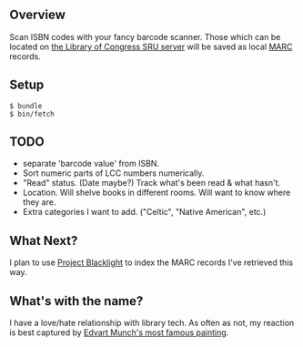 ## Overview

Scan ISBN codes with your fancy barcode scanner. Those which can be located
on [the Library of Congress SRU server](http://www.loc.gov/standards/sru/misc/simple.html)
will be saved as local [MARC](http://www.loc.gov/marc/faq.html#definition) records.

## Setup

```
$ bundle
$ bin/fetch
```

## TODO

 - separate 'barcode value' from ISBN.
 - Sort numeric parts of LCC numbers numerically.
 - "Read" status. (Date maybe?) Track what's been read & what hasn't.
 - Location. Will shelve books in different rooms. Will want to know where they are.
 - Extra categories I want to add. ("Celtic", "Native American", etc.)

## What Next?

I plan to use [Project Blacklight](http://projectblacklight.org/) to index the
MARC records I've retrieved this way.

## What's with the name?

I have a love/hate relationship with library tech. As often as not, my reaction
is best captured by [Edvart Munch's most famous painting](https://en.wikipedia.org/wiki/Edvard_Munch#The_Scream).
